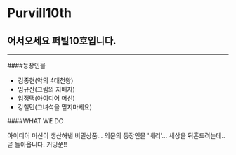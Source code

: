 # Purvill10th

## 어서오세요 퍼빌10호입니다.
* * *

####등장인물

* 김종현(악의 4대천왕)
* 임규산(그림의 지배자)
* 임정택(아이디어 머신)
* 강철민(그녀석을 믿지마세요)


####WHAT WE DO

아이디어 머신이 생산해낸 비밀상품... 의문의 등장인물 '베리'...  세상을 뒤흔드려는데.. 곧 돌아옵니다. 커밍쑨!!
